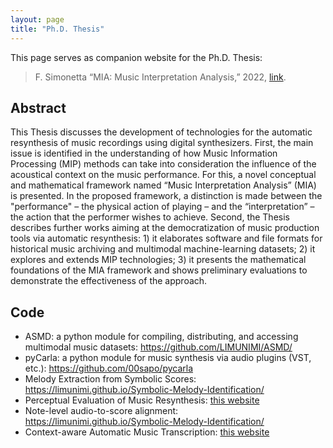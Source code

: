 ```yaml
---
layout: page
title: "Ph.D. Thesis"
---
```


This page serves as companion website for the Ph.D. Thesis:

> F. Simonetta “MIA: Music Interpretation Analysis,” 2022, [link]().

## Abstract

This Thesis discusses the development of technologies for the automatic
resynthesis of music recordings using digital synthesizers. First, the
main issue is identified in the understanding of how Music Information
Processing (MIP) methods can take into consideration the influence of
the acoustical context on the music performance. For this, a novel
conceptual and mathematical framework named “Music Interpretation
Analysis” (MIA) is presented. In the proposed framework, a distinction
is made between the "performance" – the physical action of playing – and
the “interpretation” – the action that the performer wishes to achieve.
Second, the Thesis describes further works aiming at the democratization
of music production tools via automatic resynthesis: 1) it elaborates
software and file formats for historical music archiving and multimodal
machine-learning datasets; 2) it explores and extends MIP technologies;
3) it presents the mathematical foundations of the MIA framework and
shows preliminary evaluations to demonstrate the effectiveness of the
approach.

## Code

* ASMD: a python module for compiling, distributing, and accessing multimodal music datasets: https://github.com/LIMUNIMI/ASMD/
* pyCarla: a python module for music synthesis via audio plugins (VST, etc.): https://github.com/00sapo/pycarla
* Melody Extraction from Symbolic Scores: https://limunimi.github.io/Symbolic-Melody-Identification/
* Perceptual Evaluation of Music Resynthesis: [this website](/mta/)
* Note-level audio-to-score alignment: https://limunimi.github.io/Symbolic-Melody-Identification/
* Context-aware Automatic Music Transcription: [this website](/eusipco/)
